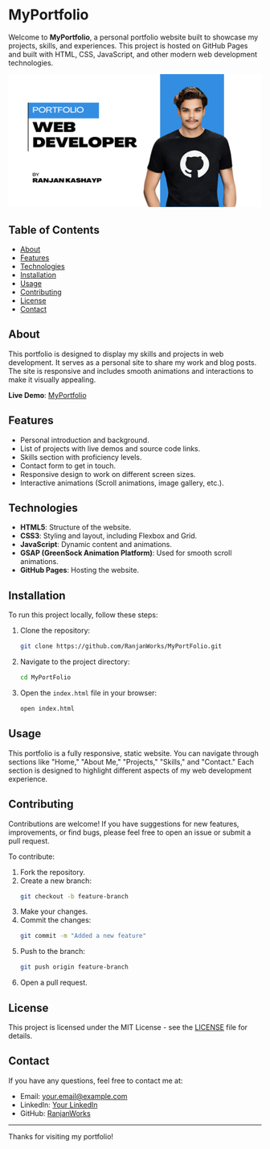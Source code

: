 # MyPortfolio

Welcome to **MyPortfolio**, a personal portfolio website built to showcase my projects, skills, and experiences. This project is hosted on GitHub Pages and built with HTML, CSS, JavaScript, and other modern web development technologies.

![Portfolio Screenshot](https://github.com/RanjanWorks/MyPortFolio/blob/main/assets/previewlow.png?raw=true)

## Table of Contents
- [About](#about)
- [Features](#features)
- [Technologies](#technologies)
- [Installation](#installation)
- [Usage](#usage)
- [Contributing](#contributing)
- [License](#license)
- [Contact](#contact)

## About

This portfolio is designed to display my skills and projects in web development. It serves as a personal site to share my work and blog posts. The site is responsive and includes smooth animations and interactions to make it visually appealing.

**Live Demo**: [MyPortfolio](https://ranjanworks.github.io/MyPortFolio)

## Features
- Personal introduction and background.
- List of projects with live demos and source code links.
- Skills section with proficiency levels.
- Contact form to get in touch.
- Responsive design to work on different screen sizes.
- Interactive animations (Scroll animations, image gallery, etc.).

## Technologies
- **HTML5**: Structure of the website.
- **CSS3**: Styling and layout, including Flexbox and Grid.
- **JavaScript**: Dynamic content and animations.
- **GSAP (GreenSock Animation Platform)**: Used for smooth scroll animations.
- **GitHub Pages**: Hosting the website.

## Installation

To run this project locally, follow these steps:

1. Clone the repository:
    ```bash
    git clone https://github.com/RanjanWorks/MyPortFolio.git
    ```

2. Navigate to the project directory:
    ```bash
    cd MyPortFolio
    ```

3. Open the `index.html` file in your browser:
    ```bash
    open index.html
    ```

## Usage

This portfolio is a fully responsive, static website. You can navigate through sections like "Home," "About Me," "Projects," "Skills," and "Contact." Each section is designed to highlight different aspects of my web development experience.

## Contributing

Contributions are welcome! If you have suggestions for new features, improvements, or find bugs, please feel free to open an issue or submit a pull request.

To contribute:

1. Fork the repository.
2. Create a new branch:
    ```bash
    git checkout -b feature-branch
    ```
3. Make your changes.
4. Commit the changes:
    ```bash
    git commit -m "Added a new feature"
    ```
5. Push to the branch:
    ```bash
    git push origin feature-branch
    ```
6. Open a pull request.

## License

This project is licensed under the MIT License - see the [LICENSE](LICENSE) file for details.

## Contact

If you have any questions, feel free to contact me at:

- Email: your.email@example.com
- LinkedIn: [Your LinkedIn](https://www.linkedin.com/in/your-profile)
- GitHub: [RanjanWorks](https://github.com/RanjanWorks)

---

Thanks for visiting my portfolio!

